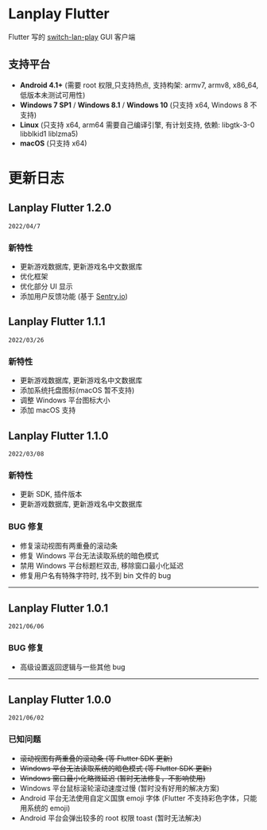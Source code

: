 ﻿# **Lanplay Flutter**

Flutter 写的 [switch-lan-play](https://github.com/spacemeowx2/switch-lan-play) GUI 客户端

## 支持平台

- **Android 4.1+** (需要 root 权限,只支持热点, 支持构架: armv7, armv8, x86_64, 低版本未测试可用性)
- **Windows 7 SP1** / **Windows 8.1** / **Windows 10** (只支持 x64, Windows 8 不支持)
- **Linux** (只支持 x64, arm64 需要自己编译引擎, 有计划支持, 依赖: libgtk-3-0 libblkid1 liblzma5)
- **macOS** (只支持 x64)
# 更新日志

## Lanplay Flutter 1.2.0

`2022/04/7`

### **新特性**

- 更新游戏数据库, 更新游戏名中文数据库
- 优化框架
- 优化部分 UI 显示
- 添加用户反馈功能 (基于 [Sentry.io](https://sentry.io/))

## Lanplay Flutter 1.1.1

`2022/03/26`

### **新特性**

- 更新游戏数据库, 更新游戏名中文数据库
- 添加系统托盘图标(macOS 暂不支持)
- 调整 Windows 平台图标大小
- 添加 macOS 支持

## Lanplay Flutter 1.1.0

`2022/03/08`

### **新特性**

- 更新 SDK, 插件版本
- 更新游戏数据库, 更新游戏名中文数据库

### **BUG 修复**

- 修复滚动视图有两重叠的滚动条
- 修复 Windows 平台无法读取系统的暗色模式
- 禁用 Windows 平台标题栏双击, 移除窗口最小化延迟
- 修复用户名有特殊字符时, 找不到 bin 文件的 bug

---

## Lanplay Flutter 1.0.1

`2021/06/06`

<!-- ### **新特性** -->

### **BUG 修复**

- 高级设置返回逻辑与一些其他 bug

---

## Lanplay Flutter 1.0.0

`2021/06/02`

<!-- ### **新特性** -->

<!-- ### **BUG 修复** -->

### **已知问题**

- ~~滚动视图有两重叠的滚动条 (等 Flutter SDK 更新)~~
- ~~Windows 平台无法读取系统的暗色模式 (等 Flutter SDK 更新)~~
- ~~Windows 窗口最小化略微延迟 (暂时无法修复，不影响使用)~~
- Windows 平台鼠标滚轮滚动速度过慢 (暂时没有好用的解决方案)
- Android 平台无法使用自定义国旗 emoji 字体 (Flutter 不支持彩色字体，只能用系统的 emoji)
- Android 平台会弹出较多的 root 权限 toast (暂时无法解决)
